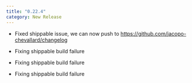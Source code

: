 ```yaml
---
title: "0.22.4"
category: New Release
---
```

  - Fixed shippable issue, we can now push to https://github.com/jacopo-chevallard/changelog

  - Fixing shippable build failure

  - Fixing shippable build failure

  - Fixing shippable build failure



